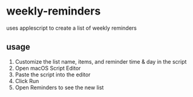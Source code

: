 # weekly-reminders
uses applescript to create a list of weekly reminders

## usage
1. Customize the list name, items, and reminder time & day in the script
2. Open macOS Script Editor 
3. Paste the script into the editor
4. Click Run
5. Open Reminders to see the new list